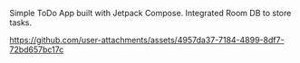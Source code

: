 Simple ToDo App built with Jetpack Compose. Integrated Room DB to store tasks.

https://github.com/user-attachments/assets/4957da37-7184-4899-8df7-72bd657bc17c

